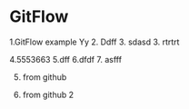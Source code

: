 # GitFlow
1.GitFlow example
Yy
 2. Ddff
 3. sdasd
 3. rtrtrt

 4.5553663
 5.dff
 6.dfdf
 7. asfff
 

5. from github

6. from github 2

